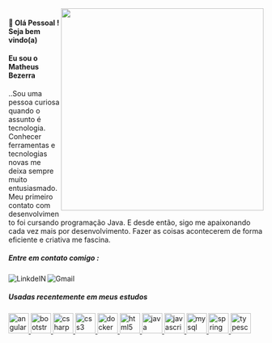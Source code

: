 <img align="right" width="400" height="400" src="https://i.imgur.com/3a5Rd7O.png">

<h4>👋 Olá Pessoal ! Seja bem vindo(a)</h4>

<h4>Eu sou o Matheus Bezerra</h4>


..Sou uma pessoa curiosa quando o assunto é tecnologia. Conhecer ferramentas e tecnologias novas me deixa sempre muito entusiasmado. 
Meu primeiro contato com desenvolvimento foi cursando programação Java. E desde então, 
sigo me apaixonando cada vez mais por desenvolvimento. Fazer as coisas acontecerem de forma eficiente e criativa me fascina.


<h5> Entre em contato comigo : </h5>
<a target="_blank" href="https://www.linkedin.com/in/matheus-bezerra7/">
  <img align="left" alt="LinkdeIN"  src="https://img.shields.io/badge/linkedin-%230077B5.svg?&style=for-the-badge&logo=linkedin&logoColor=white
" />
</a>
<a target="_blank" href="mailto:matheus.bezerra1007@gmail.com">
  <img align="left" alt="Gmail" src="https://img.shields.io/badge/gmail-D14836?&style=for-the-badge&logo=gmail&logoColor=white" />
</a>

</br>
<h5 align="left">Usadas recentemente em meus estudos</h5>
<p align="left"> <a href="https://angular.io" target="_blank"> <img src="https://devicons.github.io/devicon/devicon.git/icons/angularjs/angularjs-original.svg" alt="angularjs" width="40" height="40"/> </a> <a href="https://getbootstrap.com" target="_blank"> <img src="https://devicons.github.io/devicon/devicon.git/icons/bootstrap/bootstrap-plain.svg" alt="bootstrap" width="40" height="40"/> </a> <a href="https://www.w3schools.com/cs/" target="_blank"> <img src="https://devicons.github.io/devicon/devicon.git/icons/csharp/csharp-original.svg" alt="csharp" width="40" height="40"/> </a> <a href="https://www.w3schools.com/css/" target="_blank"> <img src="https://devicons.github.io/devicon/devicon.git/icons/css3/css3-original-wordmark.svg" alt="css3" width="40" height="40"/> </a> <a href="https://www.docker.com/" target="_blank"> <img src="https://devicons.github.io/devicon/devicon.git/icons/docker/docker-original-wordmark.svg" alt="docker" width="40" height="40"/> </a> <a href="https://www.w3.org/html/" target="_blank"> <img src="https://devicons.github.io/devicon/devicon.git/icons/html5/html5-original-wordmark.svg" alt="html5" width="40" height="40"/> </a> <a href="https://www.java.com" target="_blank"> <img src="https://devicons.github.io/devicon/devicon.git/icons/java/java-original-wordmark.svg" alt="java" width="40" height="40"/> </a> <a href="https://developer.mozilla.org/en-US/docs/Web/JavaScript" target="_blank"> <img src="https://devicons.github.io/devicon/devicon.git/icons/javascript/javascript-original.svg" alt="javascript" width="40" height="40"/> </a> <a href="https://www.mysql.com/" target="_blank"> <img src="https://devicons.github.io/devicon/devicon.git/icons/mysql/mysql-original-wordmark.svg" alt="mysql" width="40" height="40"/> </a> <a href="https://spring.io/" target="_blank"> <img src="https://www.vectorlogo.zone/logos/springio/springio-icon.svg" alt="spring" width="40" height="40"/> </a> <a href="https://www.typescriptlang.org/" target="_blank"> <img src="https://devicons.github.io/devicon/devicon.git/icons/typescript/typescript-original.svg" alt="typescript" width="40" height="40"/> </a> </p>
